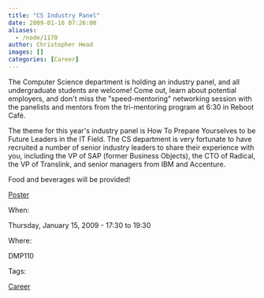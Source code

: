 ```yaml
---
title: "CS Industry Panel"
date: 2009-01-16 07:26:00
aliases:
  - /node/1170
author: Christopher Head
images: []
categories: [Career]
---
```


The Computer Science department is holding an industry panel, and all undergraduate students are welcome! Come out, learn about potential employers, and don't miss the "speed-mentoring" networking session with the panelists and mentors from the tri-mentoring program at 6:30 in Reboot Café.

The theme for this year's industry panel is How To Prepare Yourselves to be Future Leaders in the IT Field. The CS department is very fortunate to have recruited a number of senior industry leaders to share their experience with you, including the VP of SAP (former Business Objects), the CTO of Radical, the VP of Translink, and senior managers from IBM and Accenture.

Food and beverages will be provided!

[Poster](/files/IndustryPanel2009Poster.pdf)

When: 

Thursday, January 15, 2009 - 17:30 to 19:30

Where: 

DMP110

Tags: 

[Career](/career)
